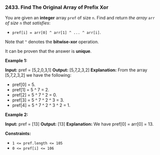 ### 2433\. Find The Original Array of Prefix Xor

You are given an **integer** array `pref` of size `n`. Find and return _the array_ `arr` _of size_ `n` _that satisfies_:

*   `pref[i] = arr[0] ^ arr[1] ^ ... ^ arr[i]`.

Note that `^` denotes the **bitwise-xor** operation.

It can be proven that the answer is **unique**.

**Example 1:**

**Input:** pref = \[5,2,0,3,1\]
**Output:** \[5,7,2,3,2\]
**Explanation:** From the array \[5,7,2,3,2\] we have the following:
- pref\[0\] = 5.
- pref\[1\] = 5 ^ 7 = 2.
- pref\[2\] = 5 ^ 7 ^ 2 = 0.
- pref\[3\] = 5 ^ 7 ^ 2 ^ 3 = 3.
- pref\[4\] = 5 ^ 7 ^ 2 ^ 3 ^ 2 = 1.

**Example 2:**

**Input:** pref = \[13\]
**Output:** \[13\]
**Explanation:** We have pref\[0\] = arr\[0\] = 13.

**Constraints:**

*   `1 <= pref.length <= 105`
*   `0 <= pref[i] <= 106`
